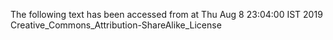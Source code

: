 The following text has been accessed from at Thu Aug 8 23:04:00 IST 2019
Creative_Commons_Attribution-ShareAlike_License
